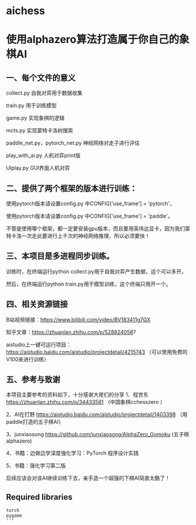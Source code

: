 # aichess
# 使用alphazero算法打造属于你自己的象棋AI

## 一、每个文件的意义
collect.py      自我对弈用于数据收集

train.py    用于训练模型

game.py    实现象棋的逻辑

mcts.py    实现蒙特卡洛树搜索

paddle_net.py，pytorch_net.py   神经网络对走子进行评估

play_with_ai.py  人机对弈print版

UIplay.py   GUI界面人机对弈


## 二、提供了两个框架的版本进行训练：
使用pytorch版本请设置config.py 中CONFIG['use_frame'] = 'pytorch'，

使用pytorch版本请设置config.py 中CONFIG['use_frame'] = 'paddle'。

不管是使用哪个框架，都一定要安装gpu版本，而且要用英伟达显卡，因为我们蒙特卡洛一次走此要进行上千次的神经网络推理，所以必须要快！


## 三、本项目是多进程同步训练。
训练时，在终端运行python collect.py用于自我对弈产生数据，这个可以多开。

然后，在终端运行python train.py用于模型训练，这个终端只用开一个。

## 四、相关资源链接
B站视频链接：https://www.bilibili.com/video/BV183411g7GX

知乎文章：https://zhuanlan.zhihu.com/p/528824058?

aistudio上一键可运行项目：https://aistudio.baidu.com/aistudio/projectdetail/4215743 （可以使用免费的V100来进行训练）

## 五、参考与致谢
本项目主要参考的资料如下，十分感谢大佬们的分享
1、程世东 https://zhuanlan.zhihu.com/p/34433581 （中国象棋cchesszero ）

2、AI在打野 https://aistudio.baidu.com/aistudio/projectdetail/1403398 （用paddle打造的五子棋AI）

3、junxiaosong https://github.com/junxiaosong/AlphaZero_Gomoku (五子棋alphazero)

4、书籍：边做边学深度强化学习：PyTorch 程序设计实践

5、书籍：强化学习第二版

后续应该会对该AI继续训练下去，亲手造一个超强的下棋AI简直太酷了！

## Required libraries
```
torch
pygame
'''

